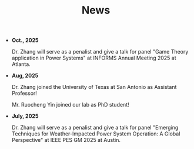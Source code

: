 ﻿---
layout: archive
title: "News"
permalink: /News/
author_profile: true
---

* **Oct., 2025**
  
  Dr. Zhang will serve as a penalist and give a talk for panel "Game Theory application in Power Systems" at INFORMS Annual Meeting 2025 at Atlanta. 

* **Aug, 2025**
  
  Dr. Zhang joined the University of Texas at San Antonio as Assistant Professor!
  
  Mr. Ruocheng Yin joined our lab as PhD student!

* **July, 2025**
  
  Dr. Zhang will serve as a penalist and give a talk for panel "Emerging Techniques for Weather-Impacted Power System     Operation: A Global Perspective" at IEEE PES GM 2025 at Austin. 
